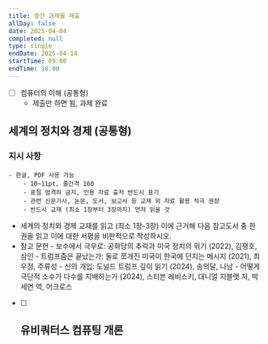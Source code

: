 ```yaml
---
title: 중간 과제물 제출
allDay: false
date: 2025-04-04
completed: null
type: single
endDate: 2025-04-14
startTime: 09:00
endTime: 18:00
---
```

- [ ] 컴퓨터의 이해 (공통형)
	- 제출만 하면 됨, 과제 완료

## 세계의 정치와 경제 (공통형)

### 지시 사항
	- 한글, PDF 사용 가능
		- 10~11pt, 줄간격 160
		- 표절 엄격히 금지, 인용 자료 출처 반드시 표기 
		- 관련 신문기사, 논문, 도서, 보고서 등 교재 외 자료 활용 적극 권장
		- 반드시 교재 (최소 1장부터 3장까지) 먼저 읽을 것
		
- 세계의 정치와 경제 교재를 읽고 (최소 1장-3장) 이에 근거해 다음 참고도서 중 한 권을 읽고 이에 대한 서평을 비판적으로 작성하시오.
- 참고 문헌
		- 보수에서 극우로: 공화당의 추락과 미국 정치의 위기 (2022), 김평호, 삼인
		- 트럼프즘은 끝났는가: 둘로 쪼개진 미국이 한국에 던지는 메시지 (2021), 최우정, 주류성
		- 신의 개입: 도널드 트럼프 깊이 읽기 (2024), 송의달, 나남
		- 어떻게 극단적 소수가 다수를 지배하는가 (2024), 스티븐 레비스키, 대니얼 지블랫 저, 박세연 역, 어크로스
- [ ] 유비쿼터스 컴퓨팅 개론
	- 